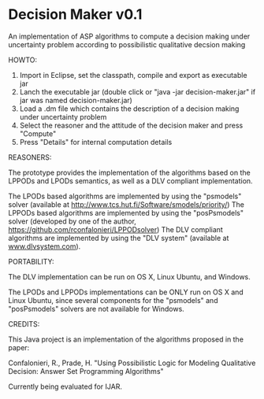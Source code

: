 Decision Maker v0.1
===================

An implementation of ASP algorithms to compute a decision making under uncertainty problem according to possibilistic qualitative decsion making

HOWTO:

1. Import in Eclipse, set the classpath, compile and export as executable jar
1. Lanch the executable jar (double click or "java -jar decision-maker.jar" if jar was named decision-maker.jar)
2. Load a .dm file which contains the description of a decision making under uncertainty problem
3. Select the reasoner and the attitude of the decision maker and press "Compute"
4. Press "Details" for internal computation details


REASONERS:

The prototype provides the implementation of the algorithms based on the LPPODs and LPODs semantics, 
as well as a DLV compliant implementation.

The LPODs based algorithms are implemented by using the "psmodels" solver (available at http://www.tcs.hut.fi/Software/smodels/priority/)
The LPPODs based algorithms are implemented by using the "posPsmodels" solver (developed by one of the author, https://github.com/rconfalonieri/LPPODsolver)
The DLV compliant algorithms are implemented by using the "DLV system" (available at www.dlvsystem.com).


PORTABILITY:

The DLV implementation can be run on OS X, Linux Ubuntu, and Windows.

The LPODs and LPPODs implementations can be ONLY run on OS X and Linux Ubuntu,
since several components for the "psmodels" and "posPsmodels" solvers are not available for Windows.
 
 
CREDITS:

This Java project is an implementation of the algorithms proposed in the paper:

Confalonieri, R., Prade, H. "Using Possibilistic Logic for Modeling Qualitative Decision: Answer Set Programming Algorithms"

Currently being evaluated for IJAR.
